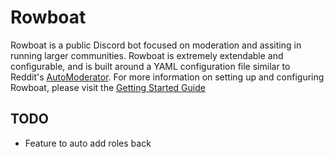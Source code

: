 # Rowboat

Rowboat is a public Discord bot focused on moderation and assiting in running larger communities. Rowboat is extremely extendable and configurable, and is built around a YAML configuration file similar to Reddit's [AutoModerator](https://github.com/Deimos/AutoModerator). For more information on setting up and configuring Rowboat, please visit the [Getting Started Guide](https://github.com/b1naryth1ef/rowboat/wiki/Getting-Started)


## TODO

- Feature to auto add roles back
